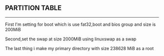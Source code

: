 <!-- HEADINGS -->

## PARTITION TABLE
___
First I'm setting for boot which is use fat32,boot and bios group and size is 200MiB

Second,set the swap at size 2000MiB using linuxswap as a swap

The last thing i make my primary directory with size 238628 MiB as a root

